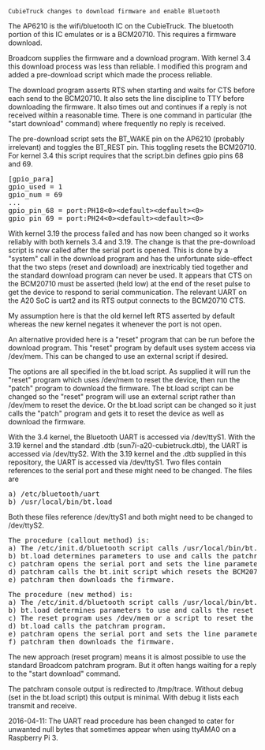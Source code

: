 	CubieTruck changes to download firmware and enable Bluetooth

The AP6210 is the wifi/bluetooth IC on the CubieTruck.  The bluetooth portion
of this IC emulates or is a BCM20710.  This requires a firmware download.

Broadcom supplies the firmware and a download program.  With kernel 3.4 this
download process was less than reliable.  I modified this program and added
a pre-download script which made the process reliable.


The download program asserts RTS when starting and waits for CTS before each send
to the BCM20710.  It also sets the line discipline to TTY before downloading
the firmware.  It also times out and continues if a reply is not received
within a reasonable time.  There is one command in particular (the "start
download" command) where frequently no reply is received.


The pre-download script sets the BT_WAKE pin on the AP6210 (probably irrelevant)
and toggles the BT_REST pin.  This toggling resets the BCM20710.  For kernel 3.4
this script requires that the script.bin defines gpio pins 68 and 69.

<pre>
[gpio_para]
gpio_used = 1
gpio_num = 69
...
gpio_pin_68 = port:PH18&lt;0>&lt;default>&lt;default>&lt;0>
gpio_pin_69 = port:PH24&lt;0>&lt;default>&lt;default>&lt;0>
</pre>


With kernel 3.19 the process failed and has now been changed so it works
reliably with both kernels 3.4 and 3.19.  The change is that the pre-download
script is now called after the serial port is opened.  This is done by a 
"system" call in the download program and has the unfortunate side-effect that
the two steps (reset and download) are inextricably tied together and the
standard download program can never be used.  It appears that CTS on the 
BCM20710 must be asserted (held low) at the end of the reset pulse to get the
device to respond to serial communication.  The relevant UART on the A20 SoC
is uart2 and its RTS output connects to the BCM20710 CTS.

My assumption here is that the old kernel left RTS asserted by default whereas
the new kernel negates it whenever the port is not open.

An alternative provided here is a "reset" program that can be run before the
download program.  This "reset" program by default uses system access via /dev/mem.
This can be changed to use an external script if desired.

The options are all specified in the bt.load script.  As supplied it will run
the "reset" program which uses /dev/mem to reset the device, then run the "patch"
program to download the firmware.  The bt.load script can be changed so the
"reset" program will use an external script rather than /dev/mem to reset the
device.  Or the bt.load script can be changed so it just calls the "patch"
program and gets it to reset the device as well as download the firmware.


With the 3.4 kernel, the Bluetooth UART is accessed via /dev/ttyS1.  With the 
3.19 kernel and the standard .dtb (sun7i-a20-cubietruck.dtb), the UART is
accessed via /dev/ttyS2.  With the 3.19 kernel and the .dtb supplied in this
repository, the UART is accessed via /dev/ttyS1.  Two files contain references
to the serial port and these might need to be changed.  The files are

<pre>
a) /etc/bluetooth/uart
b) /usr/local/bin/bt.load
</pre>

Both these files reference /dev/ttyS1 and both might need to be changed to
/dev/ttyS2.


<pre>
The procedure (callout method) is:
a) The /etc/init.d/bluetooth script calls /usr/local/bin/bt.load.
b) bt.load determines parameters to use and calls the patchram program.
c) patchram opens the serial port and sets the line parameters.
d) patchram calls the bt.init script which resets the BCM20710.
e) patchram then downloads the firmware.
</pre>

<pre>
The procedure (new method) is:
a) The /etc/init.d/bluetooth script calls /usr/local/bin/bt.load.
b) bt.load determines parameters to use and calls the reset program.
c) The reset program uses /dev/mem or a script to reset the device.
d) bt.load calls the patchram program.
e) patchram opens the serial port and sets the line parameters.
f) patchram then downloads the firmware.
</pre>


The new approach (reset program) means it is almost possible to use the
standard Broadcom patchram program.  But it often hangs waiting for a reply
to the "start download" command.

The patchram console output is redirected to /tmp/trace.  Without debug (set in
the bt.load script) this output is minimal.  With debug it lists each transmit
and receive.

2016-04-11: The UART read procedure has been changed to cater for unwanted null
bytes that sometimes appear when using ttyAMA0 on a Raspberry Pi 3.
